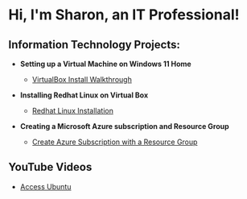 <h1>Hi, I'm Sharon, an IT Professional! </h1>

<h2> Information Technology Projects:</h2>

- <b>Setting up a Virtual Machine on Windows 11 Home</b>
  - [VirtualBox Install Walkthrough](https://github.com/sharontechnical2022/Virtual-Box-Install/edit/main/README.md)
    
 - <b>Installing Redhat Linux on Virtual Box</b>
    - [Redhat Linux Installation](https://github.com/sharontechnical2022/RedHat-Linux-Install)
    
 - <b>Creating a Microsoft Azure subscription and Resource Group</b>
    - [Create Azure Subscription with a Resource Group](https://github.com/sharontechnical2022/Azure-Subscription-and-Resource-Group-Creation)

<h2>YouTube Videos</h2>



  - [Access Ubuntu](https://www.youtube.com/watch?v=78-zh3rwko8)
